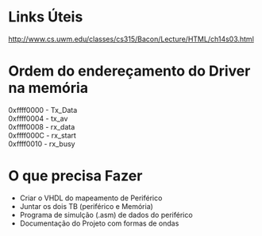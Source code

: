 ﻿# Links Úteis

http://www.cs.uwm.edu/classes/cs315/Bacon/Lecture/HTML/ch14s03.html

# Ordem do endereçamento do Driver na memória

0xffff0000 - Tx_Data <br />
0xffff0004 - tx_av <br />
0xffff0008 - rx_data <br />
0xffff000C - rx_start <br />
0xffff0010 - rx_busy <br />

# O que precisa Fazer

- Criar o VHDL do mapeamento de Periférico <br />
- Juntar os dois TB (periférico e Memória) <br />
- Programa de simulção (.asm) de dados do periférico <br />
- Documentação do Projeto com formas de ondas <br />
